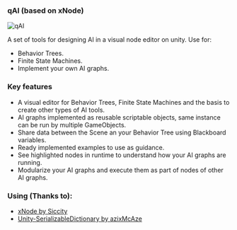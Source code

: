 ### qAI (based on xNode)
![qAI](https://i.imgur.com/NpPXtBH.png)

A set of tools for designing AI in a visual node editor on unity. Use for:
* Behavior Trees.
* Finite State Machines.
* Implement your own AI graphs.

### Key features
* A visual editor for Behavior Trees, Finite State Machines and the basis to create other types of AI tools.
* AI graphs implemented as reusable scriptable objects, same instance can be run by multiple GameObjects.
* Share data between the Scene an your Behavior Tree using Blackboard variables.
* Ready implemented examples to use as guidance.
* See highlighted nodes in runtime to understand how your AI graphs are running.
* Modularize your AI graphs and execute them as part of nodes of other AI graphs.

### Using (Thanks to):
* [xNode by Siccity](https://github.com/Siccity/xNode)
* [Unity-SerializableDictionary by azixMcAze](https://github.com/azixMcAze/Unity-SerializableDictionary)
